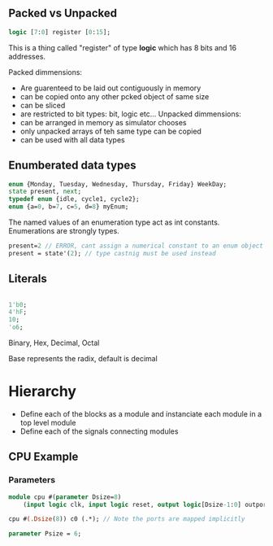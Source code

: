 ## Packed vs Unpacked
```systemverilog
logic [7:0] register [0:15];
```
This is a thing called "register" of type **logic** which has 8 bits and 16 addresses.

Packed dimmensions:
- Are guarenteed to be laid out contiguously in memory
- can be copied onto any other pcked object of same size
- can be sliced
- are restricted to bit types: bit, logic etc...
Unpacked dimmensions:
- can be arranged in memory as simulator chooses
- only unpacked arrays of teh same type can be copied
- can be used with all data types
## Enumberated data types
```systemverilog
enum {Monday, Tuesday, Wednesday, Thursday, Friday} WeekDay;
state present, next;
typedef enum {idle, cycle1, cycle2};
enum {a=0, b=7, c=5, d=8} myEnum;
```
The named values of an enumeration type act as int constants. Enumerations are strongly types.
```systemverilog
present=2 // ERROR, cant assign a numerical constant to an enum object
present = state'(2); // type castnig must be used instead
```
## Literals
```systemverilog

1'b0;
4'hF;
10;
'o6;
```
Binary, Hex, Decimal, Octal

Base represents the radix, default is decimal

# Hierarchy
- Define each of the blocks as a module and instanciate each module in a top level module
- Define each of the signals connecting modules
## CPU Example
### Parameters
```systemverilog
module cpu #(parameter Dsize=8)
	(input logic clk, input logic reset, output logic[Dsize-1:0] outport);
```
```systemverilog
cpu #(.Dsize(8)) c0 (.*); // Note the ports are mapped implicitly 
```
```systemverilog
parameter Psize = 6;
```
